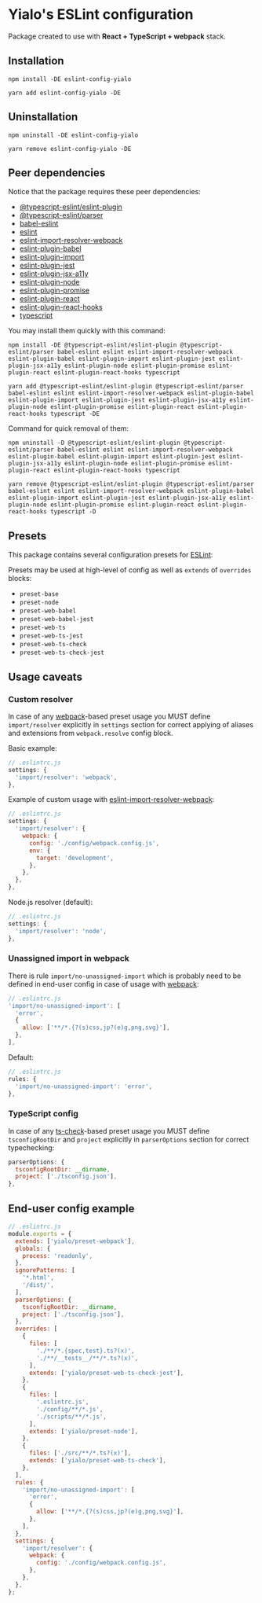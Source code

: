 # Yialo's ESLint configuration

Package created to use with **React + TypeScript + webpack** stack.

## Installation

```shell
npm install -DE eslint-config-yialo
```

```shell
yarn add eslint-config-yialo -DE
```

## Uninstallation

```shell
npm uninstall -DE eslint-config-yialo
```

```shell
yarn remove eslint-config-yialo -DE
```

## Peer dependencies

Notice that the package requires these peer dependencies:

* [@typescript-eslint/eslint-plugin](https://www.npmjs.com/package/@typescript-eslint/eslint-plugin)
* [@typescript-eslint/parser](https://www.npmjs.com/package/@typescript-eslint/parser)
* [babel-eslint](https://www.npmjs.com/package/babel-eslint)
* [eslint](https://www.npmjs.com/package/eslint)
* [eslint-import-resolver-webpack](https://www.npmjs.com/package/eslint-import-resolver-webpack)
* [eslint-plugin-babel](https://www.npmjs.com/package/eslint-plugin-babel)
* [eslint-plugin-import](https://www.npmjs.com/package/eslint-plugin-import)
* [eslint-plugin-jest](https://www.npmjs.com/package/eslint-plugin-jest)
* [eslint-plugin-jsx-a11y](https://www.npmjs.com/package/eslint-plugin-jsx-a11y)
* [eslint-plugin-node](https://www.npmjs.com/package/eslint-plugin-node)
* [eslint-plugin-promise](https://www.npmjs.com/package/eslint-plugin-promise)
* [eslint-plugin-react](https://www.npmjs.com/package/eslint-plugin-react)
* [eslint-plugin-react-hooks](https://www.npmjs.com/package/eslint-plugin-react-hooks)
* [typescript](https://www.npmjs.com/package/typescript)

You may install them quickly with this command:

```shell
npm install -DE @typescript-eslint/eslint-plugin @typescript-eslint/parser babel-eslint eslint eslint-import-resolver-webpack eslint-plugin-babel eslint-plugin-import eslint-plugin-jest eslint-plugin-jsx-a11y eslint-plugin-node eslint-plugin-promise eslint-plugin-react eslint-plugin-react-hooks typescript
```

```shell
yarn add @typescript-eslint/eslint-plugin @typescript-eslint/parser babel-eslint eslint eslint-import-resolver-webpack eslint-plugin-babel eslint-plugin-import eslint-plugin-jest eslint-plugin-jsx-a11y eslint-plugin-node eslint-plugin-promise eslint-plugin-react eslint-plugin-react-hooks typescript -DE
```

Command for quick removal of them:

```shell
npm uninstall -D @typescript-eslint/eslint-plugin @typescript-eslint/parser babel-eslint eslint eslint-import-resolver-webpack eslint-plugin-babel eslint-plugin-import eslint-plugin-jest eslint-plugin-jsx-a11y eslint-plugin-node eslint-plugin-promise eslint-plugin-react eslint-plugin-react-hooks typescript
```

```shell
yarn remove @typescript-eslint/eslint-plugin @typescript-eslint/parser babel-eslint eslint eslint-import-resolver-webpack eslint-plugin-babel eslint-plugin-import eslint-plugin-jest eslint-plugin-jsx-a11y eslint-plugin-node eslint-plugin-promise eslint-plugin-react eslint-plugin-react-hooks typescript -D
```

## Presets

This package contains several configuration presets for [ESLint](https://github.com/eslint/eslint):

Presets may be used at high-level of config as well as `extends` of `overrides` blocks:

* `preset-base`
* `preset-node`
* `preset-web-babel`
* `preset-web-babel-jest`
* `preset-web-ts`
* `preset-web-ts-jest`
* `preset-web-ts-check`
* `preset-web-ts-check-jest`

## Usage caveats

### Custom resolver

In case of any [webpack](https://webpack.js.org/)-based preset usage you MUST define `import/resolver` explicitly in `settings` section for correct applying of aliases and extensions from `webpack.resolve` config block.

Basic example:

```js
// .eslintrc.js
settings: {
  'import/resolver': 'webpack',
},
```

Example of custom usage with [eslint-import-resolver-webpack](https://www.npmjs.com/package/eslint-import-resolver-webpack):

```js
// .eslintrc.js
settings: {
  'import/resolver': {
    webpack: {
      config: './config/webpack.config.js',
      env: {
        target: 'development',
      },
    },
  },
},
```

Node.js resolver (default):

```js
// .eslintrc.js
settings: {
  'import/resolver': 'node',
},
```

### Unassigned import in webpack

There is rule `import/no-unassigned-import` which is probably need to be defined in end-user config in case of usage with [webpack](https://webpack.js.org/):

```js
// .eslintrc.js
'import/no-unassigned-import': [
  'error',
  {
    allow: ['**/*.{?(s)css,jp?(e)g,png,svg}'],
  },
],
```

Default:

```js
// .eslintrc.js
rules: {
  'import/no-unassigned-import': 'error',
},
```

### TypeScript config

In case of any [ts-check](https://github.com/typescript-eslint/typescript-eslint/blob/master/docs/getting-started/linting/TYPED_LINTING.md)-based preset usage you MUST define `tsconfigRootDir` and `project` explicitly in `parserOptions` section for correct typechecking:

```js
parserOptions: {
  tsconfigRootDir: __dirname,
  project: ['./tsconfig.json'],
},
```

## End-user config example

```js
// .eslintrc.js
module.exports = {
  extends: ['yialo/preset-webpack'],
  globals: {
    process: 'readonly',
  },
  ignorePatterns: [
    '*.html',
    '/dist/',
  ],
  parserOptions: {
    tsconfigRootDir: __dirname,
    project: ['./tsconfig.json'],
  },
  overrides: [
    {
      files: [
        './**/*.{spec,test}.ts?(x)',
        './**/__tests__/**/*.ts?(x)',
      ],
      extends: ['yialo/preset-web-ts-check-jest'],
    },
    {
      files: [
        '.eslintrc.js',
        './config/**/*.js',
        './scripts/**/*.js',
      ],
      extends: ['yialo/preset-node'],
    },
    {
      files: ['./src/**/*.ts?(x)'],
      extends: ['yialo/preset-web-ts-check'],
    },
  ],
  rules: {
    'import/no-unassigned-import': [
      'error',
      {
        allow: ['**/*.{?(s)css,jp?(e)g,png,svg}'],
      },
    ],
  },
  settings: {
    'import/resolver': {
      webpack: {
        config: './config/webpack.config.js',
      },
    },
  },
};
```
